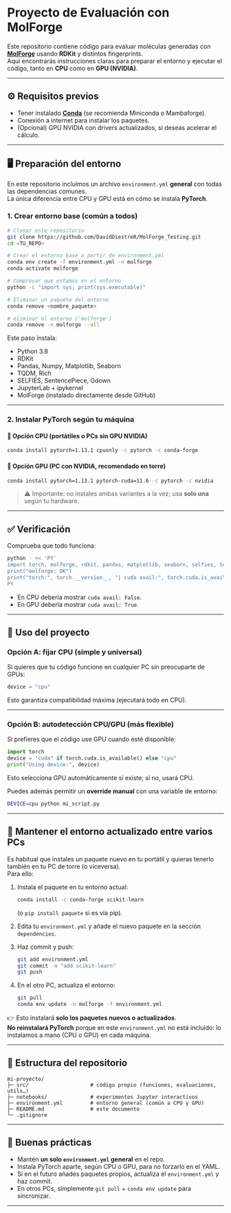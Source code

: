 # Proyecto de Evaluación con MolForge

Este repositorio contiene código para evaluar moléculas generadas con **[MolForge](https://github.com/knu-lcbc/MolForge)** usando **RDKit** y distintos fingerprints.  
Aquí encontrarás instrucciones claras para preparar el entorno y ejecutar el código, tanto en **CPU** como en **GPU (NVIDIA)**.

---

## ⚙️ Requisitos previos

- Tener instalado **[Conda](https://docs.conda.io/en/latest/miniconda.html)** (se recomienda Miniconda o Mambaforge).
- Conexión a internet para instalar los paquetes.
- (Opcional) GPU NVIDIA con drivers actualizados, si deseas acelerar el cálculo.

---

## 🖥️ Preparación del entorno

En este repositorio incluimos un archivo `environment.yml` **general** con todas las dependencias comunes.  
La única diferencia entre CPU y GPU está en cómo se instala **PyTorch**.

### 1. Crear entorno base (común a todos)
```bash
# Clonar este repositorio
git clone https://github.com/DavidDiestreR/MolForge_Testing.git
cd <TU_REPO>

# Crear el entorno base a partir de environment.yml
conda env create -f environment.yml -n molforge
conda activate molforge

# Comprovar que estamos en el entorno
python -c "import sys; print(sys.executable)"

# Eliminar un paquete del entorno
conda remove <nombre_paquete>

# eliminar el entorno ('molforge')
conda remove -n molforge --all

```

Este paso instala:
- Python 3.8
- RDKit
- Pandas, Numpy, Matplotlib, Seaborn
- TQDM, Rich
- SELFIES, SentencePiece, Gdown
- JupyterLab + ipykernel
- MolForge (instalado directamente desde GitHub)

---

### 2. Instalar PyTorch según tu máquina

#### 🔹 Opción CPU (portátiles o PCs sin GPU NVIDIA)
```bash
conda install pytorch=1.13.1 cpuonly -c pytorch -c conda-forge
```

#### 🔹 Opción GPU (PC con NVIDIA, recomendado en torre)
```bash
conda install pytorch=1.13.1 pytorch-cuda=11.6 -c pytorch -c nvidia
```

> ⚠️ Importante: no instales ambas variantes a la vez; usa **solo una** según tu hardware.

---

## ✅ Verificación

Comprueba que todo funciona:

```bash
python - << 'PY'
import torch, molforge, rdkit, pandas, matplotlib, seaborn, selfies, tqdm, sentencepiece, gdown, rich
print("molforge: OK")
print("torch:", torch.__version__, "| cuda avail:", torch.cuda.is_available())
PY
```

- En CPU debería mostrar `cuda avail: False`.  
- En GPU debería mostrar `cuda avail: True`.

---

## 🚀 Uso del proyecto

### Opción A: fijar CPU (simple y universal)
Si quieres que tu código funcione en cualquier PC sin preocuparte de GPUs:
```python
device = "cpu"
```

Esto garantiza compatibilidad máxima (ejecutará todo en CPU).  

---

### Opción B: autodetección CPU/GPU (más flexible)
Si prefieres que el código use GPU cuando esté disponible:
```python
import torch
device = "cuda" if torch.cuda.is_available() else "cpu"
print("Using device:", device)
```

Esto selecciona GPU automáticamente si existe; si no, usará CPU.  

Puedes además permitir un **override manual** con una variable de entorno:
```bash
DEVICE=cpu python mi_script.py
```

---

## 🔄 Mantener el entorno actualizado entre varios PCs

Es habitual que instales un paquete nuevo en tu portátil y quieras tenerlo también en tu PC de torre (o viceversa).  
Para ello:

1. Instala el paquete en tu entorno actual:
   ```bash
   conda install -c conda-forge scikit-learn
   ```
   (o `pip install paquete` si es vía pip).

2. Edita tu `environment.yml` y añade el nuevo paquete en la sección `dependencies`.

3. Haz commit y push:
   ```bash
   git add environment.yml
   git commit -m "add scikit-learn"
   git push
   ```

4. En el otro PC, actualiza el entorno:
   ```bash
   git pull
   conda env update -n molforge -f environment.yml
   ```

👉 Esto instalará **solo los paquetes nuevos o actualizados**.  
**No reinstalará PyTorch** porque en este `environment.yml` no está incluido: lo instalamos a mano (CPU o GPU) en cada máquina.

---

## 📂 Estructura del repositorio

```
mi-proyecto/
├─ src/                    # código propio (funciones, evaluaciones, utils…)
├─ notebooks/              # experimentos Jupyter interactivos
├─ environment.yml         # entorno general (común a CPU y GPU)
├─ README.md               # este documento
└─ .gitignore
```

---

## 🔄 Buenas prácticas

- Mantén **un solo `environment.yml` general** en el repo.  
- Instala PyTorch aparte, según CPU o GPU, para no forzarlo en el YAML.  
- Si en el futuro añades paquetes propios, actualiza el `environment.yml` y haz commit.  
- En otros PCs, simplemente `git pull` + `conda env update` para sincronizar.

---
